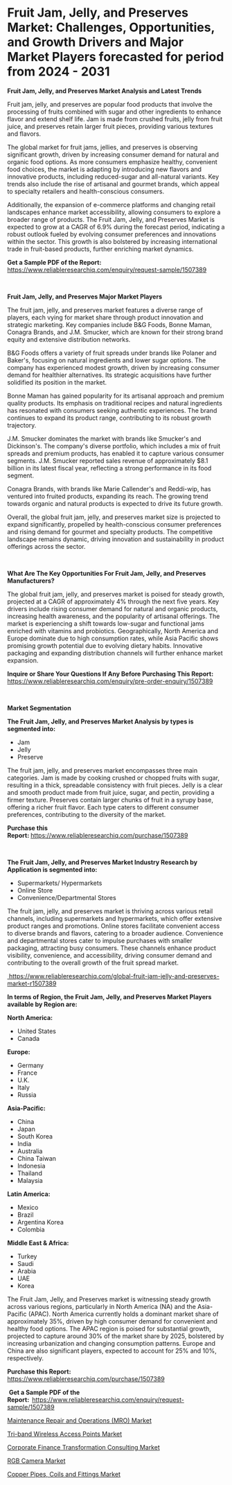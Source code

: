 <p><h1>Fruit Jam, Jelly, and Preserves Market: Challenges, Opportunities, and Growth Drivers and Major Market Players forecasted for period from 2024 - 2031</h1></p><p><strong>Fruit Jam, Jelly, and Preserves Market Analysis and Latest Trends</strong></p>
<p><p>Fruit jam, jelly, and preserves are popular food products that involve the processing of fruits combined with sugar and other ingredients to enhance flavor and extend shelf life. Jam is made from crushed fruits, jelly from fruit juice, and preserves retain larger fruit pieces, providing various textures and flavors. </p><p>The global market for fruit jams, jellies, and preserves is observing significant growth, driven by increasing consumer demand for natural and organic food options. As more consumers emphasize healthy, convenient food choices, the market is adapting by introducing new flavors and innovative products, including reduced-sugar and all-natural variants. Key trends also include the rise of artisanal and gourmet brands, which appeal to specialty retailers and health-conscious consumers.</p><p>Additionally, the expansion of e-commerce platforms and changing retail landscapes enhance market accessibility, allowing consumers to explore a broader range of products. The Fruit Jam, Jelly, and Preserves Market is expected to grow at a CAGR of 6.9% during the forecast period, indicating a robust outlook fueled by evolving consumer preferences and innovations within the sector. This growth is also bolstered by increasing international trade in fruit-based products, further enriching market dynamics.</p></p>
<p><strong>Get a Sample PDF of the Report:&nbsp;</strong> <a href="https://www.reliableresearchiq.com/enquiry/request-sample/1507389?utm_campaign=1121&utm_medium=2&utm_source=Github&utm_content=ia&utm_term=07122024&utm_id=fruit-jam-jelly-and-preserves">https://www.reliableresearchiq.com/enquiry/request-sample/1507389</a></p>
<p>&nbsp;</p>
<p><strong>Fruit Jam, Jelly, and Preserves Major Market Players</strong></p>
<p><p>The fruit jam, jelly, and preserves market features a diverse range of players, each vying for market share through product innovation and strategic marketing. Key companies include B&G Foods, Bonne Maman, Conagra Brands, and J.M. Smucker, which are known for their strong brand equity and extensive distribution networks. </p><p>B&G Foods offers a variety of fruit spreads under brands like Polaner and Baker's, focusing on natural ingredients and lower sugar options. The company has experienced modest growth, driven by increasing consumer demand for healthier alternatives. Its strategic acquisitions have further solidified its position in the market.</p><p>Bonne Maman has gained popularity for its artisanal approach and premium quality products. Its emphasis on traditional recipes and natural ingredients has resonated with consumers seeking authentic experiences. The brand continues to expand its product range, contributing to its robust growth trajectory.</p><p>J.M. Smucker dominates the market with brands like Smucker's and Dickinson's. The company's diverse portfolio, which includes a mix of fruit spreads and premium products, has enabled it to capture various consumer segments. J.M. Smucker reported sales revenue of approximately $8.1 billion in its latest fiscal year, reflecting a strong performance in its food segment.</p><p>Conagra Brands, with brands like Marie Callender's and Reddi-wip, has ventured into fruited products, expanding its reach. The growing trend towards organic and natural products is expected to drive its future growth.</p><p>Overall, the global fruit jam, jelly, and preserves market size is projected to expand significantly, propelled by health-conscious consumer preferences and rising demand for gourmet and specialty products. The competitive landscape remains dynamic, driving innovation and sustainability in product offerings across the sector.</p></p>
<p>&nbsp;</p>
<p><strong>What Are The Key Opportunities For Fruit Jam, Jelly, and Preserves Manufacturers?</strong></p>
<p><p>The global fruit jam, jelly, and preserves market is poised for steady growth, projected at a CAGR of approximately 4% through the next five years. Key drivers include rising consumer demand for natural and organic products, increasing health awareness, and the popularity of artisanal offerings. The market is experiencing a shift towards low-sugar and functional jams enriched with vitamins and probiotics. Geographically, North America and Europe dominate due to high consumption rates, while Asia Pacific shows promising growth potential due to evolving dietary habits. Innovative packaging and expanding distribution channels will further enhance market expansion.</p></p>
<p><strong>Inquire or Share Your Questions If Any Before Purchasing This Report:</strong> <a href="https://www.reliableresearchiq.com/enquiry/pre-order-enquiry/1507389?utm_campaign=1121&utm_medium=2&utm_source=Github&utm_content=ia&utm_term=07122024&utm_id=fruit-jam-jelly-and-preserves">https://www.reliableresearchiq.com/enquiry/pre-order-enquiry/1507389</a></p>
<p>&nbsp;</p>
<p><strong>Market Segmentation</strong></p>
<p><strong>The Fruit Jam, Jelly, and Preserves Market Analysis by types is segmented into:</strong></p>
<p><ul><li>Jam</li><li>Jelly</li><li>Preserve</li></ul></p>
<p><p>The fruit jam, jelly, and preserves market encompasses three main categories. Jam is made by cooking crushed or chopped fruits with sugar, resulting in a thick, spreadable consistency with fruit pieces. Jelly is a clear and smooth product made from fruit juice, sugar, and pectin, providing a firmer texture. Preserves contain larger chunks of fruit in a syrupy base, offering a richer fruit flavor. Each type caters to different consumer preferences, contributing to the diversity of the market.</p></p>
<p><strong>Purchase this Report:&nbsp;</strong><a href="https://www.reliableresearchiq.com/purchase/1507389?utm_campaign=1121&utm_medium=2&utm_source=Github&utm_content=ia&utm_term=07122024&utm_id=fruit-jam-jelly-and-preserves">https://www.reliableresearchiq.com/purchase/1507389</a></p>
<p>&nbsp;</p>
<p><strong>The Fruit Jam, Jelly, and Preserves Market Industry Research by Application is segmented into:</strong></p>
<p><ul><li>Supermarkets/ Hypermarkets</li><li>Online Store</li><li>Convenience/Departmental Stores</li></ul></p>
<p><p>The fruit jam, jelly, and preserves market is thriving across various retail channels, including supermarkets and hypermarkets, which offer extensive product ranges and promotions. Online stores facilitate convenient access to diverse brands and flavors, catering to a broader audience. Convenience and departmental stores cater to impulse purchases with smaller packaging, attracting busy consumers. These channels enhance product visibility, convenience, and accessibility, driving consumer demand and contributing to the overall growth of the fruit spread market.</p></p>
<p><a href="https://www.reliableresearchiq.com/global-fruit-jam-jelly-and-preserves-market-r1507389?utm_campaign=1121&utm_medium=2&utm_source=Github&utm_content=ia&utm_term=07122024&utm_id=fruit-jam-jelly-and-preserves">&nbsp;https://www.reliableresearchiq.com/global-fruit-jam-jelly-and-preserves-market-r1507389</a></p>
<p><strong>In terms of Region, the Fruit Jam, Jelly, and Preserves Market Players available by Region are:</strong></p>
<p>
    <p> <strong> North America: </strong>
        <ul>
            <li>United States</li>
            <li>Canada</li>
        </ul>
        </p> 
    <p> <strong> Europe: </strong>
        <ul>
            <li>Germany</li>
            <li>France</li>
            <li>U.K.</li>
            <li>Italy</li>
            <li>Russia</li>
        </ul>
        </p> 
    <p> <strong> Asia-Pacific: </strong>
        <ul>
            <li>China</li>
            <li>Japan</li>
            <li>South Korea</li>
            <li>India</li>
            <li>Australia</li>
            <li>China Taiwan</li>
            <li>Indonesia</li>
            <li>Thailand</li>
            <li>Malaysia</li>
        </ul>
        </p> 
    <p> <strong> Latin America: </strong>
        <ul>
            <li>Mexico</li>
            <li>Brazil</li>
            <li>Argentina Korea</li>
            <li>Colombia</li>
        </ul>
        </p> 
    <p> <strong> Middle East & Africa: </strong>
        <ul>
            <li>Turkey</li>
            <li>Saudi</li>
            <li>Arabia</li>
            <li>UAE</li>
            <li>Korea</li>
        </ul>
    </p>
    </p>
<p><p>The Fruit Jam, Jelly, and Preserves market is witnessing steady growth across various regions, particularly in North America (NA) and the Asia-Pacific (APAC). North America currently holds a dominant market share of approximately 35%, driven by high consumer demand for convenient and healthy food options. The APAC region is poised for substantial growth, projected to capture around 30% of the market share by 2025, bolstered by increasing urbanization and changing consumption patterns. Europe and China are also significant players, expected to account for 25% and 10%, respectively.</p></p>
<p><strong>Purchase this Report: </strong><a href="https://www.reliableresearchiq.com/purchase/1507389?utm_campaign=1121&utm_medium=2&utm_source=Github&utm_content=ia&utm_term=07122024&utm_id=fruit-jam-jelly-and-preserves">https://www.reliableresearchiq.com/purchase/1507389</a></p>
<p>&nbsp;<strong>Get a Sample PDF of the Report:&nbsp;&nbsp;</strong><a href="https://www.reliableresearchiq.com/enquiry/request-sample/1507389?utm_campaign=1121&utm_medium=2&utm_source=Github&utm_content=ia&utm_term=07122024&utm_id=fruit-jam-jelly-and-preserves">https://www.reliableresearchiq.com/enquiry/request-sample/1507389</a></p>
<p><strong></strong></p>
<p><p><a href="https://www.linkedin.com/pulse/data-global-maintenance-repair-operations-mro-markets-share-svqxf?utm_campaign=1121&utm_medium=2&utm_source=Github&utm_content=ia&utm_term=07122024&utm_id=fruit-jam-jelly-and-preserves">Maintenance Repair and Operations (MRO) Market</a></p><p><a href="https://issuu.com/reportprime-2/docs/tri-band-wireless-access-points-market-size-2030.p?utm_campaign=1121&utm_medium=2&utm_source=Github&utm_content=ia&utm_term=07122024&utm_id=fruit-jam-jelly-and-preserves">Tri-band Wireless Access Points Market</a></p><p><a href="https://www.linkedin.com/pulse/growth-opportunities-corporate-finance-transformation-consulting-bplqe?utm_campaign=1121&utm_medium=2&utm_source=Github&utm_content=ia&utm_term=07122024&utm_id=fruit-jam-jelly-and-preserves">Corporate Finance Transformation Consulting Market</a></p><p><a href="https://issuu.com/reportprime-2/docs/rgb-camera-market-size-2030.pptx?utm_campaign=1121&utm_medium=2&utm_source=Github&utm_content=ia&utm_term=07122024&utm_id=fruit-jam-jelly-and-preserves">RGB Camera Market</a></p><p><a href="https://github.com/antonioc6hal/Market-Research-Report-List-1/blob/main/copper-pipes-coils-and-fittings-market.md?utm_campaign=1121&utm_medium=2&utm_source=Github&utm_content=ia&utm_term=07122024&utm_id=fruit-jam-jelly-and-preserves">Copper Pipes, Coils and Fittings Market</a></p></p>